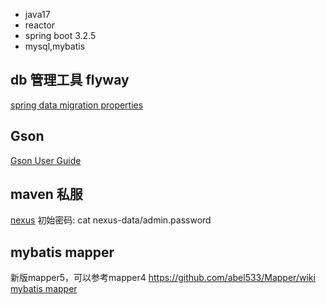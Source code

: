 - java17
- reactor
- spring boot 3.2.5
- mysql,mybatis

## db 管理工具 flyway 
[spring data migration properties](https://docs.spring.io/spring-boot/docs/current/reference/html/application-properties.html#appendix.application-properties.data-migration)

## Gson
[Gson User Guide](https://github.com/google/gson/blob/main/UserGuide.md)

## maven 私服
[nexus](https://hub.docker.com/r/sonatype/nexus3?uuid=F523A7E2-1684-416A-AED6-EEF3021A7F49)
初始密码: cat nexus-data/admin.password

## mybatis mapper 
新版mapper5，可以参考mapper4 https://github.com/abel533/Mapper/wiki
[mybatis mapper](https://mapper.mybatis.io/docs/v2.x/1.getting-started.html#_1-1-%E4%B8%BB%E8%A6%81%E7%9B%AE%E6%A0%87)